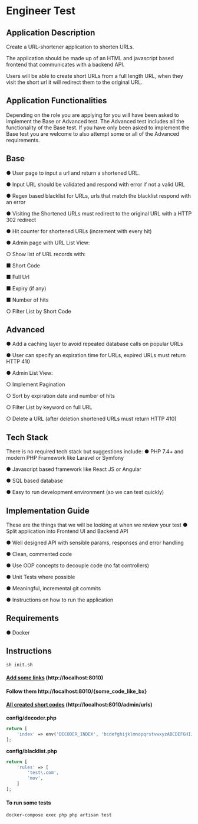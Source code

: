 # Engineer Test

## Application Description

Create a URL-shortener application to shorten URLs.

The application should be made up of an HTML and javascript based frontend that communicates with a backend API.

Users will be able to create short URLs from a full length URL, when they visit the short url it will redirect them to the original URL.

## Application Functionalities

Depending on the role you are applying for you will have been asked to implement the ​Base​ or Advanced​ test. 
The ​Advanced​ test includes all the functionality of the ​Base​ test. 
If you have only been asked to implement the ​Base​ test you are welcome to also attempt some or all of the Advanced​ requirements.

## Base

● User page to input a url and return a shortened URL.

● Input URL should be validated and respond with error if not a valid URL

● Regex based blacklist for URLs, urls that match the blacklist respond with an error

● Visiting the Shortened URLs must redirect to the original URL with a HTTP 302 redirect

● Hit counter for shortened URLs (increment with every hit)

● Admin page with URL List View:

○ Show list of URL records with:

■ Short Code

■ Full Url

■ Expiry (if any)

■ Number of hits

○ Filter List by Short Code


## Advanced

● Add a caching layer to avoid repeated database calls on popular URLs

● User can specify an expiration time for URLs, expired URLs must return HTTP 410

● Admin List View:

○ Implement Pagination

○ Sort by expiration date and number of hits

○ Filter List by keyword on full URL

○ Delete a URL (after deletion shortened URLs must return HTTP 410)


## Tech Stack

There is no required tech stack but suggestions include:
● PHP 7.4+ and modern PHP Framework like Laravel or Symfony

● Javascript based framework like React JS or Angular

● SQL based database

● Easy to run development environment (so we can test quickly)


## Implementation Guide

These are the things that we will be looking at when we review your test
● Split application into Frontend UI and Backend API

● Well designed API with sensible params, responses and error handling

● Clean, commented code

● Use OOP concepts to decouple code (no fat controllers)

● Unit Tests where possible

● Meaningful, incremental git commits

● Instructions on how to run the application



## Requirements

● Docker

## Instructions

```shell
sh init.sh
```
#### [Add some links](http://localhost:8010) (http://localhost:8010)

#### Follow them http://localhost:8010/{some_code_like_bx}

#### [All created short codes](http://localhost:8010/admin/urls) (http://localhost:8010/admin/urls)

**config/decoder.php**

```php
return [
    'index' => env('DECODER_INDEX', 'bcdefghijklmnopqrstvwxyzABCDEFGHIJKLMNOPQRSTUVWXYZ0123456789'),
];
```

**config/blacklist.php**
```php
return [
    'rules' => [
        'test\.com',
        'mov',
    ]
];
```

#### To run some tests

```shell
docker-compose exec php php artisan test
```

